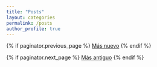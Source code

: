 ```yaml
---
title: "Posts"
layout: categories
permalink: /posts
author_profile: true
---
```


<nav class="pagination">
  {% if paginator.previous_page %}
    <a href="{{ paginator.previous_page_path }}">Más nuevo</a>
  {% endif %}

  {% if paginator.next_page %}
    <a href="{{ paginator.next_page_path }}">Más antiguo</a>
  {% endif %}
</nav>
